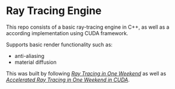 # Ray Tracing Engine

This repo consists of a basic ray-tracing engine in C++, as well as a according
implementation using CUDA framework.

Supports basic render functionality such as:

- anti-aliasing
- material diffusion

This was built by following [_Ray Tracing in One Weekend_](https://raytracing.github.io/books/RayTracingInOneWeekend.html) as well as [_Accelerated Ray Tracing in One Weekend in CUDA_](https://developer.nvidia.com/blog/accelerated-ray-tracing-cuda/).
